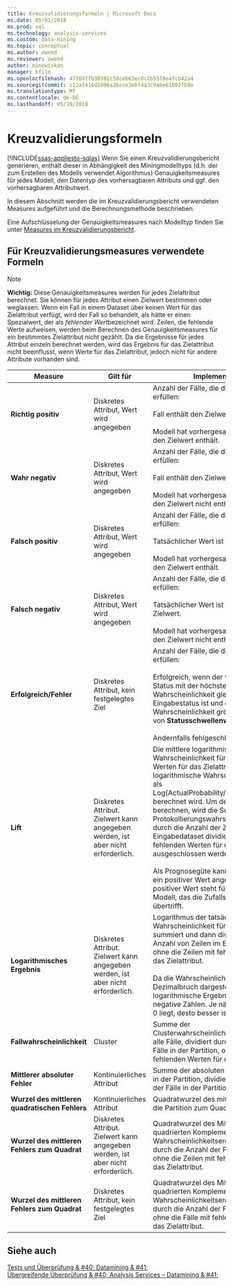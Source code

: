 ```yaml
---
title: Kreuzvalidierungsformeln | Microsoft Docs
ms.date: 05/01/2018
ms.prod: sql
ms.technology: analysis-services
ms.custom: data-mining
ms.topic: conceptual
ms.author: owend
ms.reviewer: owend
author: minewiskan
manager: kfile
ms.openlocfilehash: 4776dffb30382c58ceb63ec0c2b55f8e4fcb42a4
ms.sourcegitcommit: c12a7416d1996a3bcce3ebf4a3c9abe61b02fb9e
ms.translationtype: MT
ms.contentlocale: de-DE
ms.lasthandoff: 05/10/2018
---
```

# <a name="cross-validation-formulas"></a>Kreuzvalidierungsformeln
[!INCLUDE[ssas-appliesto-sqlas](../../includes/ssas-appliesto-sqlas.md)]
  Wenn Sie einen Kreuzvalidierungsbericht generieren, enthält dieser in Abhängigkeit des Miningmodelltyps (d.h. der zum Erstellen des Modells verwendet Algorithmus) Genauigkeitsmeasures für jedes Modell, den Datentyp des vorhersagbaren Attributs und ggf. den vorhersagbaren Attributwert.  
  
 In diesem Abschnitt werden die im Kreuzvalidierungsbericht verwendeten Measures aufgeführt und die Berechnungsmethode beschrieben.  
  
 Eine Aufschlüsselung der Genauigkeitsmeasures nach Modelltyp finden Sie unter [Measures im Kreuzvalidierungsbericht](../../analysis-services/data-mining/measures-in-the-cross-validation-report.md).  
  
## <a name="formulas-used-for-cross-validation-measures"></a>Für Kreuzvalidierungsmeasures verwendete Formeln  
  
> [!NOTE]  
>  **Wichtig:** Diese Genauigkeitsmeasures werden für jedes Zielattribut berechnet. Sie können für jedes Attribut einen Zielwert bestimmen oder weglassen. Wenn ein Fall in einem Dataset über keinen Wert für das Zielattribut verfügt, wird der Fall so behandelt, als hätte er einen Spezialwert, der als *fehlender Wert*bezeichnet wird. Zeilen, die fehlende Werte aufweisen, werden beim Berechnen des Genauigkeitsmeasures für ein bestimmtes Zielattribut nicht gezählt. Da die Ergebnisse für jedes Attribut einzeln berechnet werden, wird das Ergebnis für das Zielattribut nicht beeinflusst, wenn Werte für das Zielattribut, jedoch nicht für andere Attribute vorhanden sind.  
  
|Measure|Gilt für|Implementierung|  
|-------------|----------------|--------------------|  
|**Richtig positiv**|Diskretes Attribut, Wert wird angegeben|Anzahl der Fälle, die diese Bedingungen erfüllen:<br /><br /> Fall enthält den Zielwert.<br /><br /> Modell hat vorhergesagt, dass der Fall den Zielwert enthält.|  
|**Wahr negativ**|Diskretes Attribut, Wert wird angegeben|Anzahl der Fälle, die diese Bedingungen erfüllen:<br /><br /> Fall enthält den Zielwert nicht.<br /><br /> Modell hat vorhergesagt, dass der Fall den Zielwert nicht enthält.|  
|**Falsch positiv**|Diskretes Attribut, Wert wird angegeben|Anzahl der Fälle, die diese Bedingungen erfüllen:<br /><br /> Tatsächlicher Wert ist gleich dem Zielwert.<br /><br /> Modell hat vorhergesagt, dass der Fall den Zielwert enthält.|  
|**Falsch negativ**|Diskretes Attribut, Wert wird angegeben|Anzahl der Fälle, die diese Bedingungen erfüllen:<br /><br /> Tatsächlicher Wert ist ungleich dem Zielwert.<br /><br /> Modell hat vorhergesagt, dass der Fall den Zielwert nicht enthält.|  
|**Erfolgreich/Fehler**|Diskretes Attribut, kein festgelegtes Ziel|Anzahl der Fälle, die diese Bedingungen erfüllen:<br /><br /> Erfolgreich, wenn der vorhergesagte Status mit der höchsten Wahrscheinlichkeit gleich dem Eingabestatus ist und die Wahrscheinlichkeit größer als der Wert von **Statusschwellenwert**ist.<br /><br /> Andernfalls fehlgeschlagen.|  
|**Lift**|Diskretes Attribut. Zielwert kann angegeben werden, ist aber nicht erforderlich.|Die mittlere logarithmische Wahrscheinlichkeit für alle Zeilen mit Werten für das Zielattribut, wobei die logarithmische Wahrscheinlichkeit pro Fall als Log(ActualProbability/MarginalProbability) berechnet wird. Um den Mittelwert zu berechnen, wird die Summe der Protokollierungswahrscheinlichkeitswerte durch die Anzahl der Zeilen im Eingabedataset dividiert, wobei Zeilen mit fehlenden Werten für das Zielattribut ausgeschlossen werden.<br /><br /> Als Prognosegüte kann ein negativer oder ein positiver Wert angegeben werden. Ein positiver Wert steht für ein effektives Modell, das die Zufallsvorhersage übertrifft.|  
|**Logarithmisches Ergebnis**|Diskretes Attribut. Zielwert kann angegeben werden, ist aber nicht erforderlich.|Logarithmus der tatsächlichen Wahrscheinlichkeit für jeden Fall, summiert und dann dividiert durch die Anzahl von Zeilen im Eingabedataset, ohne die Zeilen mit fehlenden Werten für das Zielattribut.<br /><br /> Da die Wahrscheinlichkeit als Dezimalbruch dargestellt wird, sind logarithmische Ergebnisse immer negative Zahlen. Je näher das Ergebnis an 0 liegt, desto besser ist es.|  
|**Fallwahrscheinlichkeit**|Cluster|Summe der Clusterwahrscheinlichkeitsergebnisse für alle Fälle, dividiert durch die Anzahl der Fälle in der Partition, ohne die Zeilen mit fehlenden Werten für das Zielattribut.|  
|**Mittlerer absoluter Fehler**|Kontinuierliches Attribut|Summe der absoluten Fehler für alle Fälle in der Partition, dividiert durch die Anzahl der Fälle in der Partition.|  
|**Wurzel des mittleren quadratischen Fehlers**|Kontinuierliches Attribut|Quadratwurzel des mittleren Fehlers für die Partition zum Quadrat.|  
|**Wurzel des mittleren Fehlers zum Quadrat**|Diskretes Attribut. Zielwert kann angegeben werden, ist aber nicht erforderlich.|Quadratwurzel des Mittelwerts der quadrierten Komplemente des Wahrscheinlichkeitsergebnisses, dividiert durch die Anzahl der Fälle in der Partition, ohne die Zeilen mit fehlenden Werten für das Zielattribut.|  
|**Wurzel des mittleren Fehlers zum Quadrat**|Diskretes Attribut, kein festgelegtes Ziel|Quadratwurzel des Mittelwerts der quadrierten Komplemente des Wahrscheinlichkeitsergebnisses, dividiert durch die Anzahl der Fälle in der Partition, ohne die Fälle mit fehlenden Werten für das Zielattribut.|  
  
## <a name="see-also"></a>Siehe auch  
 [Tests und Überprüfung & #40; Datamining & #41;](../../analysis-services/data-mining/testing-and-validation-data-mining.md)   
 [Übergreifende Überprüfung & #40; Analysis Services – Datamining & #41;](../../analysis-services/data-mining/cross-validation-analysis-services-data-mining.md)  
  
  
